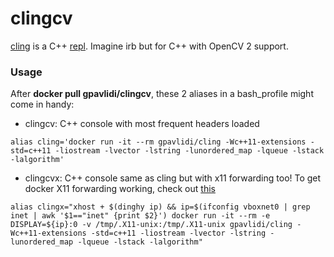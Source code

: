 # clingcv
[cling](https://root.cern.ch/cling) is a C++ [repl](https://en.wikipedia.org/wiki/Read%E2%80%93eval%E2%80%93print_loop). Imagine irb but for C++ with OpenCV 2 support.

### Usage

After **docker pull gpavlidi/clingcv**, these 2 aliases in a bash_profile might come in handy:

- clingcv: C++ console with most frequent headers loaded
```
alias cling='docker run -it --rm gpavlidi/cling -Wc++11-extensions -std=c++11 -liostream -lvector -lstring -lunordered_map -lqueue -lstack -lalgorithm' 

```

- clingcvx: C++ console same as cling but with x11 forwarding too! To get docker X11 forwarding working, check out [this](http://blog.ctaggart.com/2016/03/gnu-octave-via-docker-x11.html?m=1)
```
alias clingx="xhost + $(dinghy ip) && ip=$(ifconfig vboxnet0 | grep inet | awk '$1=="inet" {print $2}') docker run -it --rm -e DISPLAY=${ip}:0 -v /tmp/.X11-unix:/tmp/.X11-unix gpavlidi/cling -Wc++11-extensions -std=c++11 -liostream -lvector -lstring -lunordered_map -lqueue -lstack -lalgorithm"

```
